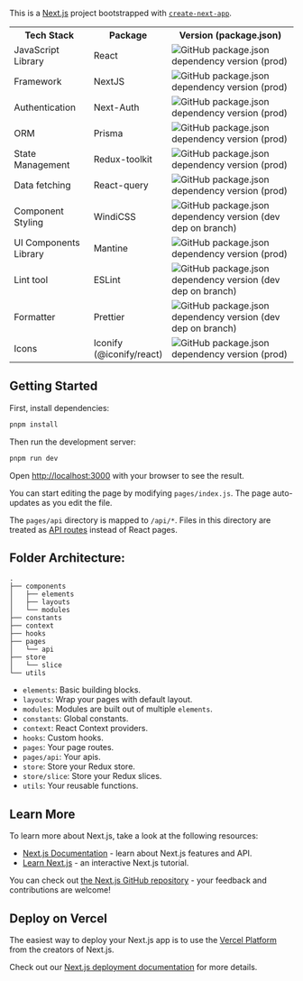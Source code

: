 This is a [Next.js](https://nextjs.org/) project bootstrapped with [`create-next-app`](https://github.com/vercel/next.js/tree/canary/packages/create-next-app).

<table>
    <tbody>
        <tr>
            <th> Tech Stack </th>
            <th> Package </th>
            <th> Version (package.json) </th>
        </tr>
        <tr>
            <td> JavaScript Library </td>
            <td> React </td>
            <td> <img alt="GitHub package.json dependency version (prod)" src="https://img.shields.io/github/package-json/dependency-version/DuckyMomo20012/nextjs-template/react?color=B9C3FF&style=flat-square"> </td>
        </tr>
        <tr>
            <td> Framework </td>
            <td> NextJS </td>
            <td> <img alt="GitHub package.json dependency version (prod)" src="https://img.shields.io/github/package-json/dependency-version/DuckyMomo20012/nextjs-template/next-auth?color=B9C3FF&style=flat-square"> </td>
        </tr>
        <tr>
            <td> Authentication </td>
            <td> Next-Auth </td>
            <td> <img alt="GitHub package.json dependency version (prod)" src="https://img.shields.io/github/package-json/dependency-version/DuckyMomo20012/nextjs-template/next?color=B9C3FF&style=flat-square"> </td>
        </tr>
        <tr>
            <td> ORM </td>
            <td> Prisma </td>
            <td> <img alt="GitHub package.json dependency version (prod)" src="https://img.shields.io/github/package-json/dependency-version/DuckyMomo20012/nextjs-template/prisma?color=B9C3FF&style=flat-square"> </td>
        </tr>
        <tr>
            <td> State Management </td>
            <td> Redux-toolkit </td>
            <td> <img alt="GitHub package.json dependency version (prod)" src="https://img.shields.io/github/package-json/dependency-version/DuckyMomo20012/nextjs-template/@reduxjs/toolkit?color=B9C3FF&style=flat-square"> </td>
        </tr>
        <tr>
            <td> Data fetching </td>
            <td> React-query </td>
            <td> <img alt="GitHub package.json dependency version (prod)" src="https://img.shields.io/github/package-json/dependency-version/DuckyMomo20012/nextjs-template/react-query?color=B9C3FF&style=flat-square"> </td>
        </tr>
        <tr>
            <td> Component Styling </td>
            <td> WindiCSS </td>
            <td> <img alt="GitHub package.json dependency version (dev dep on branch)" src="https://img.shields.io/github/package-json/dependency-version/DuckyMomo20012/nextjs-template/dev/windicss?color=B9C3FF&style=flat-square"> </td>
        </tr>
        <tr>
            <td> UI Components Library </td>
            <td> Mantine </td>
            <td> <img alt="GitHub package.json dependency version (prod)" src="https://img.shields.io/github/package-json/dependency-version/DuckyMomo20012/nextjs-template/@mantine/core?color=B9C3FF&style=flat-square"> </td>
        </tr>
        <tr>
            <td> Lint tool </td>
            <td> ESLint </td>
            <td> <img alt="GitHub package.json dependency version (dev dep on branch)" src="https://img.shields.io/github/package-json/dependency-version/DuckyMomo20012/nextjs-template/dev/eslint?color=B9C3FF&style=flat-square"> </td>
        </tr>
        <tr>
            <td> Formatter </td>
            <td> Prettier </td>
            <td> <img alt="GitHub package.json dependency version (dev dep on branch)" src="https://img.shields.io/github/package-json/dependency-version/DuckyMomo20012/nextjs-template/dev/prettier?color=B9C3FF&style=flat-square"> </td>
        </tr>
        <tr>
            <td> Icons </td>
            <td> Iconify <br/> (@iconify/react) </td>
            <td> <img alt="GitHub package.json dependency version (prod)" src="https://img.shields.io/github/package-json/dependency-version/DuckyMomo20012/nextjs-template/@iconify/react?color=B9C3FF&style=flat-square"> </td>
        </tr>
    </tbody>
</table>

## Getting Started

First, install dependencies:

```bash
pnpm install
```

Then run the development server:

```bash
pnpm run dev
```

Open [http://localhost:3000](http://localhost:3000) with your browser to see the result.

You can start editing the page by modifying `pages/index.js`. The page auto-updates as you edit the file.

The `pages/api` directory is mapped to `/api/*`. Files in this directory are
treated as [API routes](https://nextjs.org/docs/api-routes/introduction) instead
of React pages.

## Folder Architecture:

```
.
├── components
│   ├── elements
│   ├── layouts
│   └── modules
├── constants
├── context
├── hooks
├── pages
│   └── api
├── store
│   └── slice
└── utils
```

- `elements`: Basic building blocks.
- `layouts`: Wrap your pages with default layout.
- `modules`: Modules are built out of multiple `elements`.
- `constants`: Global constants.
- `context`: React Context providers.
- `hooks`: Custom hooks.
- `pages`: Your page routes.
- `pages/api`: Your apis.
- `store`: Store your Redux store.
- `store/slice`: Store your Redux slices.
- `utils`: Your reusable functions.

## Learn More

To learn more about Next.js, take a look at the following resources:

- [Next.js Documentation](https://nextjs.org/docs) - learn about Next.js features and API.
- [Learn Next.js](https://nextjs.org/learn) - an interactive Next.js tutorial.

You can check out [the Next.js GitHub repository](https://github.com/vercel/next.js/) - your feedback and contributions are welcome!

## Deploy on Vercel

The easiest way to deploy your Next.js app is to use the [Vercel Platform](https://vercel.com/new?utm_medium=default-template&filter=next.js&utm_source=create-next-app&utm_campaign=create-next-app-readme) from the creators of Next.js.

Check out our [Next.js deployment documentation](https://nextjs.org/docs/deployment) for more details.
